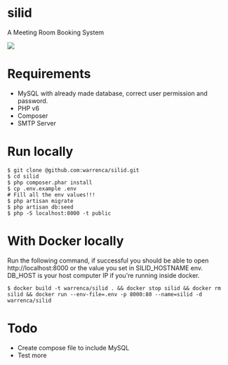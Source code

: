 # silid
A Meeting Room Booking System

<img src="https://raw.githubusercontent.com/warrenca/silid/master/public/images/silid-screenshot.jpg">

# Requirements
- MySQL with already made database, correct user permission and password.
- PHP v6
- Composer
- SMTP Server

# Run locally
```
$ git clone @github.com:warrenca/silid.git
$ cd silid
$ php composer.phar install
$ cp .env.example .env
# Fill all the env values!!!
$ php artisan migrate
$ php artisan db:seed
$ php -S localhost:8000 -t public
```

# With Docker locally
Run the following command, if successful you should be able to open http://localhost:8000 or the value you set in SILID_HOSTNAME env. DB_HOST is your host computer IP if you're running inside docker.
```
$ docker build -t warrenca/silid . && docker stop silid && docker rm silid && docker run --env-file=.env -p 8000:80 --name=silid -d warrenca/silid
```

# Todo
- Create compose file to include MySQL
- Test more
